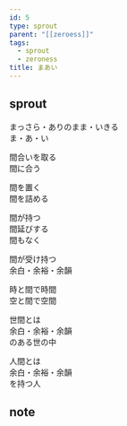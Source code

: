 ```yaml
---
id: 5
type: sprout
parent: "[[zeroess]]"
tags:
  - sprout
  - zeroness
title: まあい
---
```

## sprout
まっさら・ありのまま・いきる    
ま・あ・い

間合いを取る  
間に合う

間を置く  
間を詰める

間が持つ  
間延びする  
間もなく

間が受け持つ  
余白・余裕・余韻

時と間で時間  
空と間で空間

世間とは  
余白・余裕・余韻  
のある世の中

人間とは  
余白・余裕・余韻  
を持つ人
## note

